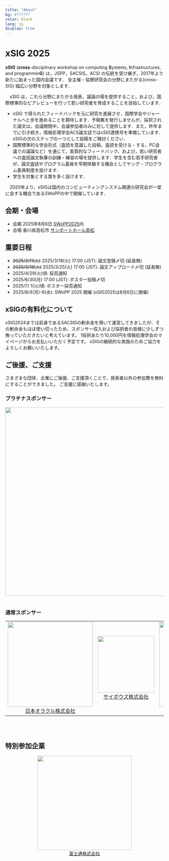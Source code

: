 ```yaml
---
title: "About"
bg: #ffffff
color: black
lang: jp
display: true
---
```


# xSIG 2025

**xSIG** (**cross**-disciplinary workshop on computing **S**ystems, **I**nfrastructures, and programmin**G**) は，JSPP，SACSIS，ACSI の伝統を受け継ぎ，2017年より新たに始まった国内会議です．
全主催・協賛研究会の分野にまたがる(cross-SIG) 幅広い分野を対象とします．

　xSIG は，これら分野にまたがる発表，議論の場を提供すること，および，国際標準的なピアレビューを行って若い研究者を育成することを目指しています．

- xSIG で得られたフィードバックを元に研究を進展させ，国際学会やジャーナルへと歩を進めることを期待します．予稿集を発行しませんが，採択された論文は，会議期間中，会議参加者のみに対して提供します．また，昨年までに引き続き，情報処理学会ACS論文誌ではxSIG連携号を準備しています．xSIGの次のステップの一つとして投稿をご検討ください．
- 国際標準的な学会形式（査読を意識した投稿，査読を受ける・する，PC会議での議論など）を通じて，実質的なフィードバック，および，若い研究者への査読論文執筆の訓練・練習の場を提供します．学生を含む若手研究者が，論文査読やプログラム委員を早期体験する機会としてヤング・プログラム委員制度を設けます．
- 学生を対象とする賞を多く設けます．

　2020年より，xSIGは国内のコンピューティングシステム関連の研究会が一堂に会する機会であるSWoPPの中で開催しています．

## 会期・会場

- 会期 2025年8月6日 [SWoPP2025](https://sites.google.com/site/swoppweb/)内
- 会場 香川県高松市  [サンポートホール高松](https://www.sunport-hall.jp/)

## 重要日程

- ~~2025/3/11(火)~~ 2025/3/18(火) 17:00 (JST): 論文登録〆切 (延長無)
- ~~2025/3/18(火)~~ 2025/3/25(火) 17:00 (JST): 論文アップロード〆切 (延長無)
- 2025/4/29(火)頃: 採否通知
- 2025/6/30(月) 17:00 (JST): ポスター投稿〆切
- 2025/7/ 1(火)頃: ポスター採否通知
- 2025/8/4(月)-6(水): SWoPP 2025 開催 (xSIG2025は8月6日に開催)

## xSIGの有料化について

xSIG2024までは前身であるSACSISの剰余金を用いて運営してきましたが、その剰余金もほぼ使い切ったため、スポンサー収入および採択者の皆様に少しずつ賄っていただきたいと考えています。
1採択あたり10,000円を情報処理学会のマイページからお支払いいただく予定です。
xSIGの継続的な実施のためご協力をよろしくお願いいたします。


## ご後援、ご支援
さまざまな団体、企業にご後援、ご支援頂くことで、発表者以外の参加費を無料にすることができました。
ご支援に感謝いたします。


### プラチナスポンサー
<div align="center"> 
<a href="https://www.supercomputing-japan.org/" alt="一般社団法人 スーパーコンピューティングジャパン" >
<Img src="/img/sc-japan.png" width="600px"></a>
</div>
<br/>


### 通常スポンサー
<div align="center"> 
<table>
<tr><td align="center">
<a href="https://www.oracle.com/jp/cloud/hpc/" alt="日本オラクル株式会社">
<img src="/img/Oracle_Cloud Infrastructure_rgb.png" width="270px"><br/> 
日本オラクル株式会社
</a>
</td>
<td align="center">
<a href="https://cybozu.co.jp/" alt="サイボウズ株式会社">
<img src="/img/logo_cybozu_Square_A.png" width="180px" ><br/>
サイボウズ株式会社
</a>
</td>
<td align="center">
<a href="https://www.toyota-tokyo.tech/" alt="トヨタ自動車株式会社">
<img src="/img/globaltoyota_logo.png" width="270px" ><br/>
トヨタ自動車株式会社
</a>
</td>
</tr>
</table>
</div>
<br/>
<br/>


## 特別参加企業
<div align="center"> 
<a href="https://global.fujitsu/ja-jp" alt="富士通株式会社">
<img src="/img/7935-12-Fujitsu-Symbol-Mark-Red-with-ISO-Large-v1.0.png"
width="300px" ><br/>
富士通株式会社
</a>
</div>